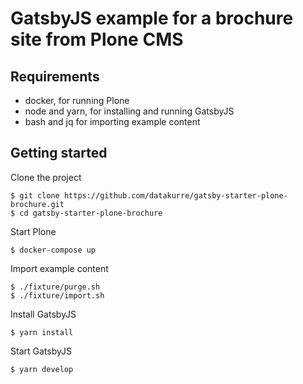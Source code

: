 GatsbyJS example for a brochure site from Plone CMS
===================================================

Requirements
------------

* docker, for running Plone
* node and yarn, for installing and running GatsbyJS
* bash and jq for importing example content

Getting started
---------------

Clone the project

```shell
$ git clone https://github.com/datakurre/gatsby-starter-plone-brochure.git
$ cd gatsby-starter-plone-brochure
```

Start Plone

```shell
$ docker-compose up
```

Import example content

```shell
$ ./fixture/purge.sh
$ ./fixture/import.sh
```

Install GatsbyJS

```shell
$ yarn install
```

Start GatsbyJS

```shell
$ yarn develop
```
